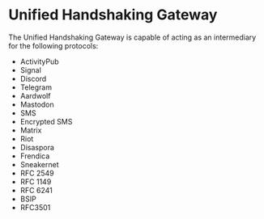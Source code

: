 # Unified Handshaking Gateway

The Unified Handshaking Gateway is capable of acting as an intermediary for the following protocols: <br />

- ActivityPub
- Signal
- Discord
- Telegram
- Aardwolf
- Mastodon
- SMS
- Encrypted SMS
- Matrix
- Riot
- Disaspora
- Frendica
- Sneakernet
- RFC 2549
- RFC 1149
- RFC 6241
- BSIP
- RFC3501
